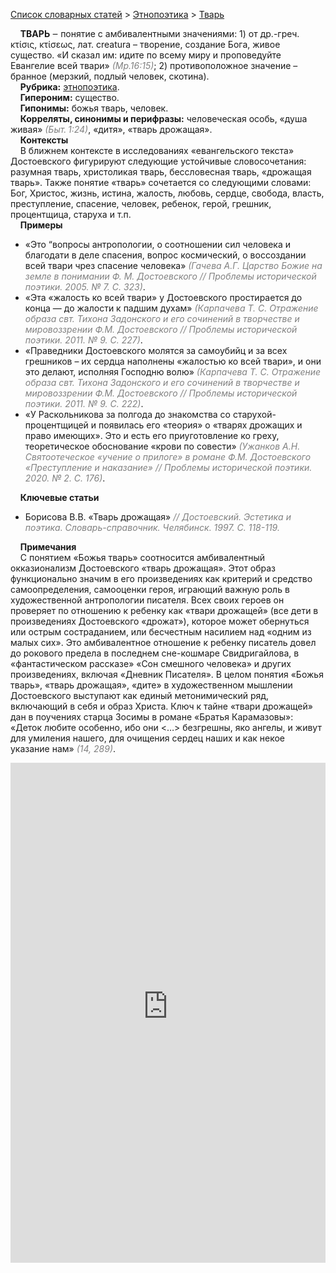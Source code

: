 <style>
st { color: Gray;
  font-style: italic;}
</style>

[Список словарных статей](https://thesaurus-dostoevsky.github.io/Thesaurus/) > [Этнопоэтика](ethnopoe.md) > [Тварь](тварь.md) 

&nbsp;&nbsp;&nbsp;&nbsp;**ТВАРЬ**  ‒ понятие с амбивалентными значениями: 1) от др.-греч. κτίσις, κτίσεως, лат. creatura – творение, создание Бога, живое существо. «И сказал им: идите по всему миру и проповедуйте Евангелие всей твари» <st>(Мр.16:15)</st>; 2) противоположное значение – бранное (мерзкий, подлый человек, скотина).  
&nbsp;&nbsp;&nbsp;&nbsp;**Рубрика:** [этнопоэтика](ethnopoe.md).  
&nbsp;&nbsp;&nbsp;&nbsp;**Гипероним:** существо.  
&nbsp;&nbsp;&nbsp;&nbsp;**Гипонимы:** божья тварь, человек.  
&nbsp;&nbsp;&nbsp;&nbsp;**Корреляты, синонимы и перифразы:** человеческая особь, «душа живая» <st>(Быт. 1:24)</st>, «дитя», «тварь дрожащая».    
&nbsp;&nbsp;&nbsp;&nbsp;**Контексты**  
&nbsp;&nbsp;&nbsp;&nbsp;В ближнем контексте в исследованиях «евангельского текста» Достоевского фигурируют следующие устойчивые словосочетания: разумная тварь, христоликая тварь, бессловесная тварь, «дрожащая тварь». Также понятие «тварь» сочетается со следующими словами: Бог, Христос, жизнь, истина, жалость, любовь, сердце,  свобода, власть, преступление, спасение, человек, ребенок, герой, грешник, процентщица, старуха и т.п.  <br>
&nbsp;&nbsp;&nbsp;&nbsp;**Примеры**  
* «Это “вопросы антропологии, о соотношении сил человека и благодати в деле спасения, вопрос космический, о воссоздании всей твари чрез спасение человека» <st>(Гачева А.Г. Царство Божие на земле в понимании Ф. М. Достоевского // Проблемы исторической поэтики. 2005. № 7. С. 323)</st>.
* «Эта «жалость ко всей твари» у Достоевского простирается до конца — до жалости к падшим духам» <st>(Карпачева Т. С. Отражение образа свт. Тихона Задонского и его сочинений в творчестве и мировоззрении Ф.М. Достоевского // Проблемы исторической поэтики. 2011. № 9. С. 227)</st>.
* «Праведники Достоевского молятся за самоубийц и за всех грешников – их сердца наполнены «жалостью ко всей твари», и они это делают, исполняя Господню волю»  <st>(Карпачева Т. С. Отражение образа свт. Тихона Задонского и его сочинений в творчестве и мировоззрении Ф.М. Достоевского // Проблемы исторической поэтики. 2011. № 9. С. 222)</st>. 
* «У Раскольникова за полгода до знакомства со старухой-процентщицей и появилась его «теория» о «тварях дрожащих и право имеющих». Это и есть его приуготовление ко греху, теоретическое обоснование «крови по совести» <st>(Ужанков А.Н. Святоотеческое «учение о прилоге» в романе Ф.М. Достоевского «Преступление и наказание» // Проблемы исторической поэтики. 2020. № 2. С. 176)</st>.
  
&nbsp;&nbsp;&nbsp;&nbsp;**Ключевые статьи**  
* Борисова В.В. «Тварь дрожащая» <st>// Достоевский. Эстетика и поэтика. Словарь-справочник.  Челябинск. 1997. С.  118-119.</st>
  
&nbsp;&nbsp;&nbsp;&nbsp;**Примечания**  
&nbsp;&nbsp;&nbsp;&nbsp;С понятием «Божья тварь» соотносится амбивалентный окказионализм Достоевского «тварь дрожащая». Этот образ функционально значим в его произведениях  как  критерий и средство самоопределения, самооценки героя, играющий важную роль в художественной антропологии писателя. Всех своих героев он проверяет по отношению к ребенку как «твари дрожащей» (все дети в произведениях Достоевского «дрожат»), которое может обернуться или острым состраданием, или бесчестным  насилием над «одним из малых сих». Это амбивалентное отношение  к ребенку  писатель  довел до рокового предела в последнем сне-кошмаре Свидригайлова, в «фантастическом  рассказе» «Сон смешного человека» и других произведениях, включая «Дневник Писателя». В целом понятия «Божья тварь», «тварь дрожащая», «дите»  в художественном мышлении Достоевского выступают как единый метонимический ряд, включающий в себя и образ Христа. Ключ  к тайне «твари дрожащей» дан в поучениях старца Зосимы в романе «Братья Карамазовы»: «Деток любите особенно, ибо они <…> безгрешны, яко ангелы, и живут  для умиления нашего,  для очищения сердец наших и как некое указание нам» <st>(14, 289)</st>. 


<iframe src="https://thesaurus-dostoevsky.github.io/nk/тварь.html" style="border:0px;width:100%;height:800px" allowfullscreen="true" webkitallowfullscreen="true" mozallowfullscreen="true">
